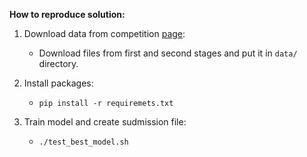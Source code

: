 **How to reproduce solution:**

1. Download data from competition [page](https://boosters.pro/championship/HeadHunter/overview): 

    * Download files from first and second stages and put it in ```data/``` directory.
 
2. Install packages: 

    * ```pip install -r requiremets.txt```

3. Train model and create sudmission file: 

    * ```./test_best_model.sh```

